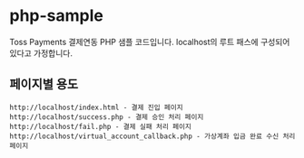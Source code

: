 # php-sample

Toss Payments 결제연동 PHP 샘플 코드입니다. localhost의 루트 패스에 구성되어 있다고 가정합니다.

## 페이지별 용도

```
http://localhost/index.html - 결제 진입 페이지
http://localhost/success.php - 결제 승인 처리 페이지
http://localhost/fail.php - 결제 실패 처리 페이지
http://localhost/virtual_account_callback.php - 가상계좌 입금 완료 수신 처리 페이지
```
